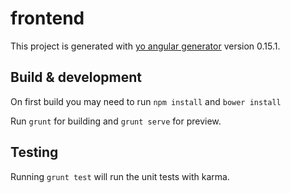 # frontend

This project is generated with [yo angular generator](https://github.com/yeoman/generator-angular)
version 0.15.1.

## Build & development

On first build you may need to run `npm install` and `bower install`

Run `grunt` for building and `grunt serve` for preview.

## Testing

Running `grunt test` will run the unit tests with karma.
